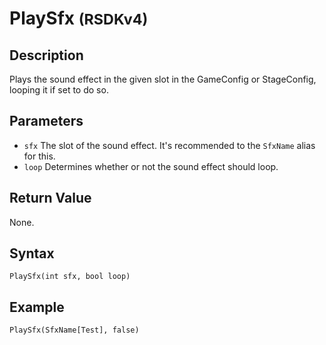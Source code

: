 # PlaySfx <small>(RSDKv4)</small>

## Description
Plays the sound effect in the given slot in the GameConfig or StageConfig, looping it if set to do so.

## Parameters
- `sfx`
The slot of the sound effect. It's recommended to the `SfxName` alias for this.
- `loop`
Determines whether or not the sound effect should loop.

## Return Value
None.

## Syntax
```
PlaySfx(int sfx, bool loop)
```

## Example
```
PlaySfx(SfxName[Test], false)
```